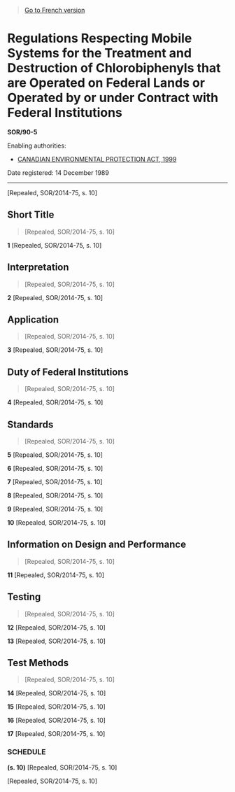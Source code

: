 > [Go to French version](/fr/Règlements/Décrets,%20ordonnances%20et%20règlements%20statutaires/90/5.md)

# Regulations Respecting Mobile Systems for the Treatment and Destruction of Chlorobiphenyls that are Operated on Federal Lands or Operated by or under Contract with Federal Institutions

**SOR/90-5**

Enabling authorities: 
- [CANADIAN ENVIRONMENTAL PROTECTION ACT, 1999](/en/Acts/Statutes%20of%20Canada/1999/c.%2033.md)

Date registered: 14 December 1989

----------


[Repealed, SOR/2014-75, s. 10]



## Short Title
> [Repealed, SOR/2014-75, s. 10]



**1** [Repealed, SOR/2014-75, s. 10]




## Interpretation
> [Repealed, SOR/2014-75, s. 10]



**2** [Repealed, SOR/2014-75, s. 10]




## Application
> [Repealed, SOR/2014-75, s. 10]



**3** [Repealed, SOR/2014-75, s. 10]




## Duty of Federal Institutions
> [Repealed, SOR/2014-75, s. 10]



**4** [Repealed, SOR/2014-75, s. 10]




## Standards
> [Repealed, SOR/2014-75, s. 10]



**5** [Repealed, SOR/2014-75, s. 10]



**6** [Repealed, SOR/2014-75, s. 10]



**7** [Repealed, SOR/2014-75, s. 10]



**8** [Repealed, SOR/2014-75, s. 10]



**9** [Repealed, SOR/2014-75, s. 10]



**10** [Repealed, SOR/2014-75, s. 10]




## Information on Design and Performance
> [Repealed, SOR/2014-75, s. 10]



**11** [Repealed, SOR/2014-75, s. 10]




## Testing
> [Repealed, SOR/2014-75, s. 10]



**12** [Repealed, SOR/2014-75, s. 10]



**13** [Repealed, SOR/2014-75, s. 10]




## Test Methods
> [Repealed, SOR/2014-75, s. 10]



**14** [Repealed, SOR/2014-75, s. 10]



**15** [Repealed, SOR/2014-75, s. 10]



**16** [Repealed, SOR/2014-75, s. 10]



**17** [Repealed, SOR/2014-75, s. 10]




### **SCHEDULE** 
**(s. 10)**
[Repealed, SOR/2014-75, s. 10]


[Repealed, SOR/2014-75, s. 10]


